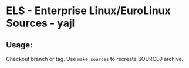 # ELS - Enterprise Linux/EuroLinux Sources - yajl
 
## Usage:
  Checkout branch or tag. Use `make sources` to recreate  SOURCE0 archive.

